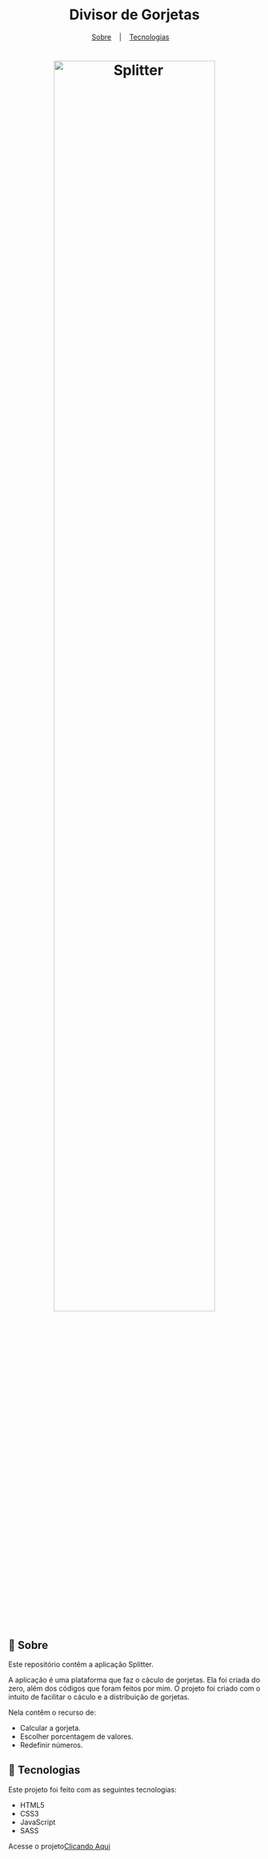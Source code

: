 <h1 align="center">Divisor de Gorjetas</h1>

<p align="center">
  <a href="#book-sobre">Sobre</a>
  &nbsp;&nbsp;&nbsp;|&nbsp;&nbsp;&nbsp;
  <a href="#hammer-tecnologias">Tecnologias</a>
  &nbsp;&nbsp;&nbsp;
<p>

<h1 align="center" display="flex">
  <img src="https://user-images.githubusercontent.com/80855598/144759716-adb70140-078a-485e-97eb-3fd2159ba6f0.png" width="80%" alt="Splitter" title="Splitter">
</h1>

## :book: Sobre
Este repositório contêm a aplicação Splitter.

A aplicação é uma plataforma que faz o cáculo de gorjetas.
Ela foi criada do zero, além dos códigos que foram feitos por mim.
O projeto foi criado com o intuito de facilitar o cáculo e a distribuição de gorjetas.

Nela contêm o recurso de: 
- Calcular a gorjeta.
- Escolher porcentagem de valores.
- Redefinir números.

## :hammer: Tecnologias
Este projeto foi feito com as seguintes tecnologias:
- HTML5
- CSS3
- JavaScript
- SASS

Acesse o projeto[Clicando Aqui](https://jhonlsn.github.io/Splitter/)
